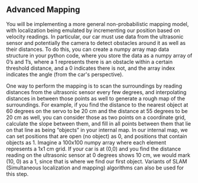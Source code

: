 ## Advanced Mapping
You will be implementing a more general non-probabilistic mapping model, with localization being emulated by incrementing our position based on velocity readings. In particular, our car must use data from the ultrasonic sensor and potentially the camera to detect obstacles around it as well as their distances. To do this, you can create a numpy array map data structure in your python code, where you store the data as a numpy array of 0’s and 1’s, where a 1 represents there is an obstacle within a certain threshold distance, and a 0 indicates there is not, and the array index indicates the angle (from the car's perspective).


One way to perform the mapping is to scan the surroundings by reading distances from the ultrasonic sensor every few degrees, and interpolating distances in between those points as well to generate a rough map of the surroundings. For example, if you find the distance to the nearest object at 60 degrees on the servo to be 20 cm and the distance at 55 degrees to be 20 cm as well, you can consider those as two points on a coordinate grid, calculate the slope between them, and fill in all points between them that lie on that line as being “objects” in your internal map. In our internal map, we can set positions that are open (no object) as 0, and positions that contain objects as 1. Imagine a 100x100 numpy array where each element represents a 1x1 cm grid. If your car is at (0,0) and you find the distance reading on the ultrasonic sensor at 0 degrees shows 10 cm, we would mark (10, 0) as a 1, since that is where we find our first object. Variants of SLAM (Simultaneous localization and mapping) algorithms can also be used for this step.
